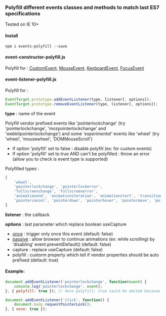 ### Polyfill different events classes and methods to match last ES7 specifications

Tested on IE 10+

#### Install
```
npm i events-polyfill --save
```

#### event-constructor-polyfill.js
Polyfill for : [CustomEvent](https://developer.mozilla.org/en-US/docs/Web/API/CustomEvent),
[MouseEvent](https://developer.mozilla.org/en-US/docs/Web/API/MouseEvent),
[KeyboardEvent](https://developer.mozilla.org/en-US/docs/Web/API/KeyboardEvent),
[FocusEvent](https://developer.mozilla.org/en-US/docs/Web/API/FocusEvent)

#### event-listener-polyfill.js
Polyfill for :
```js
EventTarget.prototype.addEventListener(type, listener[, options]);
EventTarget.prototype.removeEventListener(type, listener[, options]);
```

**type** : name of the event

Polyfill vendor prefixed events like 'pointerlockchange' (try 'pointerlockchange', 'mozpointerlockchange' and 'webkitpointerlockchange') and some *'experimental'* events like 'wheel' (try 'wheel', 'mousewheel', 'DOMMouseScroll')

* If option 'polyfill' set to false : disable polyfill (ex: for custom events)
* If option 'polyfill' set to true AND can't be polyfilled : throw an error (allow you to check is event type is supported)


Polyfilled types :
```js
[
    'wheel',
    'pointerlockchange', 'pointerlockerror',
    'fullscreenchange', 'fullscreenerror',
    'animationend', 'animationiteration', 'animationstart', 'transitionend',
    'pointercancel', 'pointerdown', 'pointerhover', 'pointermove', 'pointerout', 'pointerover', 'pointerup'
]
```

**listener** : the callback

**options** : last parameter which replace boolean useCapture
* [once](https://developers.google.com/web/updates/2016/10/addeventlistener-once) : trigger only once this event (default: false)
* [passive](https://github.com/WICG/EventListenerOptions/blob/gh-pages/explainer.md) : allow browser to continue animations (ex: while scrolling) by 'disabling' event.preventDefault() (default: false)
* capture : replace useCapture (default: false)
* polyfill : custorm property which tell if vendor properties should be auto prefixed (default: true)

#### Example:
```js
document.addEventListener('pointerlockchange', function(event) {
    console.log('pointerlockchange', event);
}, { polyfill: true }); // here polyfill: true could be omited because it's the default value

document.addEventListener('click', function() {
    document.body.requestPointerLock();
}, { once: true });
```
